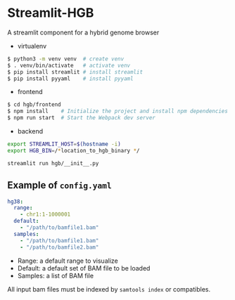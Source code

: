 # Streamlit-HGB

A streamlit component for a hybrid genome browser

* virtualenv

```bash
$ python3 -m venv venv  # create venv
$ . venv/bin/activate   # activate venv
$ pip install streamlit # install streamlit
$ pip install pyyaml    # install pyyaml
```

* frontend

```bash
$ cd hgb/frontend
$ npm install    # Initialize the project and install npm dependencies
$ npm run start  # Start the Webpack dev server
```

* backend

```bash
export STREAMLIT_HOST=$(hostname -i)
export HGB_BIN=/*location_to_hgb_binary */

streamlit run hgb/__init__.py 
```

## Example of `config.yaml`

```yaml
hg38:
  range: 
    - chr1:1-1000001
  default:
    - "/path/to/bamfile1.bam"
  samples: 
    - "/path/to/bamfile1.bam"
    - "/path/to/bamfile2.bam"
```

* Range: a default range to visualize
* Default: a default set of BAM file to be loaded
* Samples: a list of BAM file

All input bam files must be indexed by `samtools index` or compatibles.
